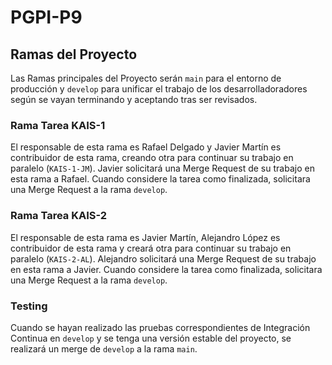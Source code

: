 # PGPI-P9

## Ramas del Proyecto
Las Ramas principales del Proyecto serán `main` para el entorno de producción y `develop` para unificar el trabajo de los desarrolladoradores según se vayan terminando y aceptando tras ser revisados.

### Rama Tarea KAIS-1
El responsable de esta rama es Rafael Delgado y Javier Martín es contribuidor de esta rama, creando otra para continuar su trabajo en paralelo (`KAIS-1-JM`). Javier solicitará una Merge Request de su trabajo en esta rama a Rafael. Cuando considere la tarea como finalizada, solicitara una Merge Request a la rama `develop`. 

### Rama Tarea KAIS-2
El responsable de esta rama es Javier Martín, Alejandro López es contribuidor de esta rama y creará otra para continuar su trabajo en paralelo (`KAIS-2-AL`). Alejandro solicitará una Merge Request de su trabajo en esta rama a Javier. Cuando considere la tarea como finalizada, solicitara una Merge Request a la rama `develop`. 

### Testing 
Cuando se hayan realizado las pruebas correspondientes de Integración Continua en `develop` y se tenga una versión estable del proyecto, se realizará un merge de `develop` a la rama `main`.
